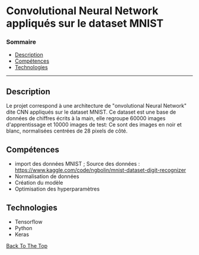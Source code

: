 # Convolutional Neural Network appliqués sur le dataset MNIST 


### Sommaire


- [Description](#description)
- [Compétences](#how-to-use)
- [Technologies](#references)

---

## Description

Le projet correspond à une architecture de "onvolutional Neural Network" dite CNN  appliqués sur le dataset MNIST. Ce dataset  est une base de données de chiffres écrits à la main, elle regroupe 60000 images d'apprentissage et 10000 images de test: Ce sont des images en noir et blanc, normalisées centrées de 28 pixels de côté. 

## Compétences

- import des données MNIST ; Source des données : https://www.kaggle.com/code/ngbolin/mnist-dataset-digit-recognizer  
- Normalisation de données
- Création du modèle
- Optimisation des hyperparamètres

## Technologies


- Tensorflow
- Python
- Keras


[Back To The Top](#read-me-template)

